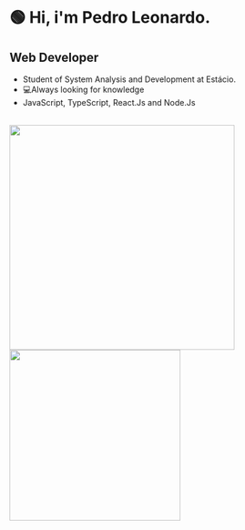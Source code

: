 <h1> 🟢 Hi, i'm Pedro Leonardo.</h1>
<h2>Web Developer</h2>

  <ul>
   <li>
    Student of System Analysis and Development at Estácio.
   </li>
    <li>
    💻Always looking for knowledge
    </li>
   <li>
    JavaScript, TypeScript, React.Js and Node.Js
   </li>
  </ul>
 
</br>

<div>
<img src="https://github-readme-stats.vercel.app/api?username=pedrosrc&theme=chartreuse-dark&show_icons=true"  width="395">
<img src="https://github-readme-stats.vercel.app/api/top-langs/?username=pedrosrc&layout=compact&theme=chartreuse-dark" width="300">
</div>










